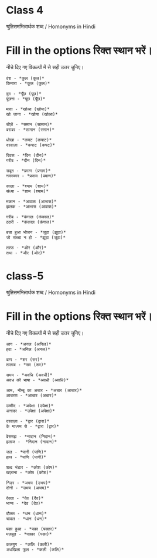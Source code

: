 # Class 4 

श्रुतिसमभिन्नार्थक शब्द / Homonyms in Hindi
# Fill in the options रिक्त स्थान भरें।
नीचे दिए गए विकल्पों में से सही उत्तर चुनिए।

```
वंश - *कुल (कूल)*
किनारा - *कूल (कुल)*

दुम - *पूँछ (पूछ)*
पूछना - *पूछ (पूँछ)*

मावा - *खोआ (खोया)*
खो जाना - *खोया (खोआ)*

चीज़ें - *समान (सामान)*
बराबर - *सामान (समान)*

धोखा - *कपट (कपाट)*
दरवाज़ा - *कपाट (कपट)*
 
दिवस - *दिन (दीन)*
गरीब - *दीन (दिन)* 
```

```
सबूत - *प्रमाण (प्रणाम)* 
नमस्कार - *प्रणाम (प्रमाण)* 

काला - *श्याम (शाम)* 
संध्या - *शाम (श्याम)* 

मकान - *आवास (आभास)* 
झलक - *आभास (आवास)* 

गरीब - *कंगाल (कंकाल)* 
ठठरी - *कंकाल (कंगाल)* 

बचा हुआ भोजन - *जूठा (झूठा)* 
जो सच्चा न हो - *झूठा (जूठा)* 

तरफ - *ओर (और)* 
तथा - *और (ओर)* 
```
# class-5
श्रुतिसमभिन्नार्थक शब्द / Homonyms in Hindi
# Fill in the options रिक्त स्थान भरें।
नीचे दिए गए विकल्पों में से सही उत्तर चुनिए।

```
आग - *अनल (अनिल)* 
हवा - *अनिल (अनल)*

बाण - *शर (सर)* 
तालाब - *सर (शर)*

समय - *अवधि (अवधी)* 
अवध की भाषा - *अवधी (अवधि)*

आम, नीम्बू का अचार - *अचार (आचार)*  
आचरण - *आचार (अचार)* 

उम्मीद - *अपेक्षा (उपेक्षा)* 
अनादर - *उपेक्षा (अपेक्षा)* 

दरवाज़ा - *द्वार (द्वारा)* 
के माध्यम से - *द्वारा (द्वार)* 
```

```
बेसमझ - *नादान (निदान)* 
इलाज -  *निदान (नादान)* 

जल - *पानी (पाणि)* 
हाथ - *पाणि (पानी)*

शब्द भंडार - *कोश (कोष)* 
खज़ाना - *कोष (कोश)* 

निडर - *अभय (उभय)* 
दोनों - *उभय (अभय)* 

देवता - *देव (दैव)* 
भाग्य - *देव (देव)* 

दौलत - *धन (धान)* 
चावल - *धान (धन)* 

पका हुआ - *पका (पक्का)* 
मज़बूत - *पक्का (पका)* 

कलयुग - *कलि (कली)* 
अधखिला फूल - *कली (कलि)* 
```
